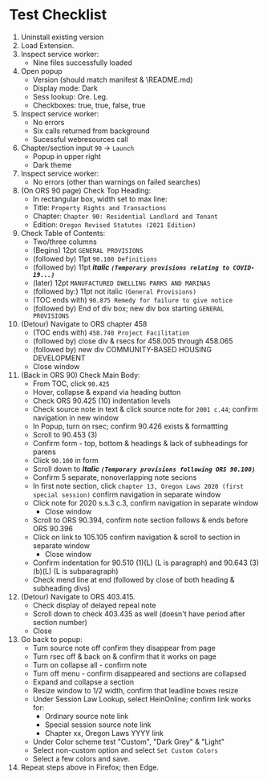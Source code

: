 # Test Checklist

1. Uninstall existing version
1. Load Extension.
1. Inspect service worker:
    * Nine files successfully loaded
1. Open popup
    * Version (should match manifest & \README.md)
    * Display mode: Dark
    * Sess lookup: Ore. Leg.
    * Checkboxes: true, true, false, true
1. Inspect service worker:
    * No errors
    * Six calls returned from background
    * Sucessful webresources call
1. Chapter/section input `90` -> `Launch`
    * Popup in upper right
    * Dark theme
1. Inspect service worker:
    * No errors (other than warnings on failed searches)
1. (On ORS 90 page) Check Top Heading:
    * In rectangular box, width set to max line:
    * Title: `Property Rights and Transactions`
    * Chapter: `Chapter 90: Residential Landlord and Tenant`
    * Edition: `Oregon Revised Statutes (2021 Edition)`
1. Check Table of Contents:
    * Two/three columns
    * (Begins) 12pt `GENERAL PROVISIONS`
    * (followed by) 11pt `90.100 Definitions`
    * (followed by) 11pt ***italic `(Temporary provisions relating to COVID-19...)`***
    * (later) 12pt `MANUFACTURED DWELLING PARKS AND MARINAS`
    * (followed by:) 11pt not italic `(General Provisions)`
    * (TOC ends with) `90.875 Remedy for failure to give notice`
    * (followed by) End of div box; new div box starting `GENERAL PROVISIONS`
1. (Detour) Navigate to ORS chapter 458
    * (TOC ends with)  `458.740 Project Facilitation`
    * (followed by) close div & rsecs for 458.005 through 458.065
    * (followed by) new div COMMUNITY-BASED HOUSING DEVELOPMENT
    * Close window
1. (Back in ORS 90) Check Main Body:
    * From TOC, click `90.425`
    * Hover, collapse & expand via heading button
    * Check ORS 90.425 (10) indentation levels
    * Check source note in text & click source note for `2001 c.44`; confirm navigation in new window
    * In Popup, turn on rsec; confirm 90.426 exists & formattting
    * Scroll to 90.453 (3)
    * Confirm form - top, bottom & headings & lack of subheadings for parens
    * Click `90.100` in form
    * Scroll down to ***Italic `(Temporary provisions following ORS 90.100)`***
    * Confirm 5 separate, nonoverlapping note secions
    * In first note section, click `chapter 13, Oregon Laws 2020 (first special session)` confirm navigation in separate window
    * Click note for 2020 s.s.3 c.3, confirm navigation in separate window
        * Close window
    * Scroll to ORS 90.394, confirm note section follows & ends before ORS 90.396
    * Click on link to 105.105 confirm navigation & scroll to section in separate window
        * Close window
    * Confirm indentation for 90.510 (1)(L) (L is paragraph) and 90.643 (3)(b)(L) (L is subparagraph)
    * Check mend line at end (followed by close of both heading & subheading divs)
1. (Detour) Navigate to ORS 403.415.
    * Check display of delayed repeal note
    * Scroll down to check 403.435 as well (doesn't have period after section number)
    * Close
1. Go back to popup:
    * Turn source note off confirm they disappear from  page
    * Turn rsec off & back on & confirm that it works on page
    * Turn on collapse all - confirm note
    * Turn off menu - confirm disappeared and sections are collapsed
    * Expand and collapse a section
    * Resize window to 1/2 width, confirm that leadline boxes resize
    * Under Session Law Lookup, select HeinOnline; confirm link works for:
        * Ordinary source note link
        * Special session source note link
        * Chapter xx, Oregon Laws YYYY link
    * Under Color scheme test "Custom", "Dark Grey" & "Light"
    * Select non-custom option and select `Set Custom Colors`
    * Select a few colors and save.
1. Repeat steps above in Firefox; then Edge.
